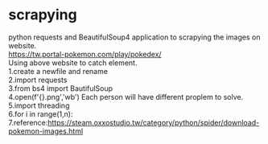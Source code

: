# scrapying
python requests and BeautifulSoup4 application to scrapying the images on website.<br>
https://tw.portal-pokemon.com/play/pokedex/<br>
Using above website to catch element.<br>
1.create a newfile and rename<br>
2.import requests <br>
3.from bs4 import BautifulSoup<br>
4.open(f'{}.png','wb') Each person will have different proplem to solve.<br>
5.import threading <br>
6.for i in range(1,n):<br>
7.reference:https://steam.oxxostudio.tw/category/python/spider/download-pokemon-images.html
